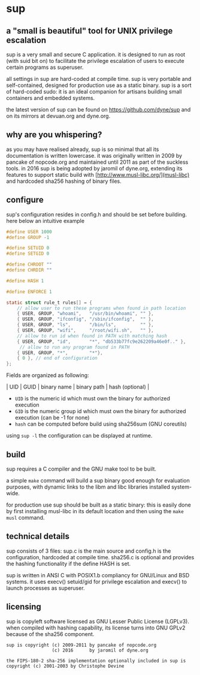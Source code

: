 # sup
## a "small is beautiful" tool for UNIX privilege escalation

sup is a very small and secure C application. it is designed to run as root (with suid bit on) to facilitate the privilege escalation of users to execute certain programs as superuser.

all settings in sup are hard-coded at compile time. sup is very portable and self-contained, designed for production use as a static binary. sup is a sort of hard-coded sudo: it is an ideal companion for artisans building small containers and embedded systems.

the latest version of sup can be found on https://github.com/dyne/sup and on its mirrors at devuan.org and dyne.org.

## why are you whispering?

as you may have realised already, sup is so minimal that all its documentation is written lowercase. it was originally written in 2009 by pancake of nopcode.org and maintained until 2011 as part of the suckless tools. in 2016 sup is being adopted by jaromil of dyne.org, extending its features to support static build with [http://www.musl-libc.org/](musl-libc) and hardcoded sha256 hashing of binary files.

## configure

sup's configuration resides in config.h and should be set before
building. here below an intuitive example

```c
#define USER 1000
#define GROUP -1

#define SETUID 0
#define SETGID 0

#define CHROOT ""
#define CHRDIR ""

#define HASH 1

#define ENFORCE 1

static struct rule_t rules[] = {
    // allow user to run these programs when found in path location
    { USER, GROUP, "whoami",   "/usr/bin/whoami", "" },
    { USER, GROUP, "ifconfig", "/sbin/ifconfig",  "" },
    { USER, GROUP, "ls",       "/bin/ls",         "" },
    { USER, GROUP, "wifi",     "/root/wifi.sh",   "" },
    // allow to run id when found in PATH with matching hash
    { USER, GROUP, "id",       "*", "db533b77fc9e262209a46e0f.." },
     // allow to run any program found in PATH
    { USER, GROUP, "*",        "*"},
    { 0 }, // end of configuration
};
```
Fields are organized as following:

| UID | GUID | binary name | binary path | hash (optional) |

- `UID` is the numeric id which must own the binary for authorized execution
- `GID` is the numeric group id which must own the binary for authorized execution (can be -1 for none)
- `hash` can be computed before build using sha256sum (GNU coreutils)

using `sup -l` the configuration can be displayed at runtime.

## build

sup requires a C compiler and the GNU make tool to be built.

a simple `make` command will build a sup binary good enough for
evaluation purposes, with dynamic links to the libm and libc libraries
installed system-wide.

for production use sup should be built as a static binary: this is
easily done by first installing musl-libc in its default location and
then using the `make musl` command.

## technical details

sup consists of 3 files: sup.c is the main source and config.h is the
configuration, hardcoded at compile time. sha256.c is optional and
provides the hashing functionality if the define HASH is set.

sup is written in ANSI C with POSIX1.b compliancy for GNU/Linux and
BSD systems. it uses execv() setuid/gid for privilege escalation and
execv() to launch processes as superuser.

## licensing

sup is copyleft software licensed as GNU Lesser Public License
(LGPLv3). when compiled with hashing capability, its license turns
into GNU GPLv2 because of the sha256 component.

```
sup is copyright (c) 2009-2011 by pancake of nopcode.org
                 (c) 2016      by jaromil of dyne.org

the FIPS-180-2 sha-256 implementation optionally included in sup is
copyright (c) 2001-2003 by Christophe Devine
```
